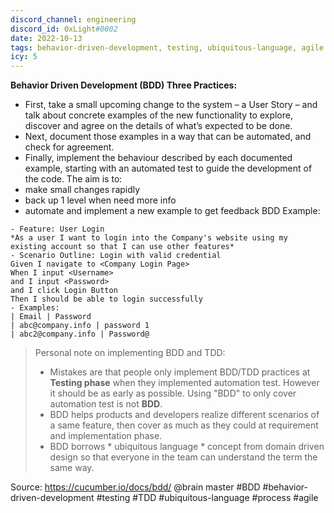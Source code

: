```yaml
---
discord_channel: engineering
discord_id: 0xLight#0002
date: 2022-10-13
tags: behavior-driven-development, testing, ubiquitous-language, agile
icy: 5
---
```


**Behavior Driven Development (BDD) Three Practices:**
- First, take a small upcoming change to the system – a User Story – and talk about concrete examples of the new functionality to explore, discover and agree on the details of what’s expected to be done.
- Next, document those examples in a way that can be automated, and check for agreement.
- Finally, implement the behaviour described by each documented example, starting with an automated test to guide the development of the code.
The aim is to: 
- make small changes rapidly
- back up 1 level when need more info
- automate and implement a new example to get feedback
BDD Example:

```
- Feature: User Login
*As a user I want to login into the Company's website using my existing account so that I can use other features*
- Scenario Outline: Login with valid credential
Given I navigate to <Company Login Page>
When I input <Username>
and I input <Password>
and I click Login Button
Then I should be able to login successfully
- Examples:
| Email | Password
| abc@company.info | password 1
| abc2@company.info | Password@
```

> Personal note on implementing BDD and TDD:
> - Mistakes are that people only implement BDD/TDD practices at **Testing phase** when they implemented automation test. However it should be as early as possible. Using "BDD" to only cover automation test is not **BDD**.
> - BDD helps products and developers realize different scenarios of a same feature, then cover as much as they could at requirement and implementation phase.
> - BDD borrows * ubiquitous language * concept from domain driven design so that everyone in the team can understand the term the same way.

Source: https://cucumber.io/docs/bdd/
@brain master 
#BDD #behavior-driven-development #testing #TDD #ubiquitous-language #process #agile